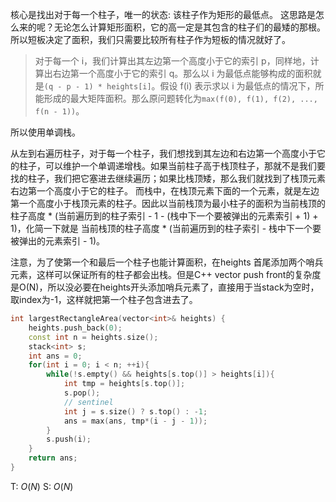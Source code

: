 核心是找出对于每一个柱子，唯一的状态: 该柱子作为矩形的最低点。
这思路是怎么来的呢？无论怎么计算矩形面积，它的高一定是其包含的柱子们的最矮的那根。所以短板决定了面积，我们只需要比较所有柱子作为短板的情况就好了。
> 对于每一个 i，我们计算出其左边第一个高度小于它的索引 p，同样地，计算出右边第一个高度小于它的索引 q。那么以 i 为最低点能够构成的面积就是`(q - p - 1) * heights[i]`。假设 f(i) 表示求以 i 为最低点的情况下，所能形成的最大矩阵面积。那么原问题转化为`max(f(0), f(1), f(2), ..., f(n - 1))`。

所以使用单调栈。

从左到右遍历柱子，对于每一个柱子，我们想找到其左边和右边第一个高度小于它的柱子，可以维护一个单调递增栈。如果当前柱子高于栈顶柱子，那就不是我们要找的柱子，我们把它塞进去继续遍历；如果比栈顶矮，那么我们就找到了栈顶元素右边第一个高度小于它的柱子。 而栈中，在栈顶元素下面的一个元素，就是左边第一个高度小于栈顶元素的柱子。因此以当前栈顶为最小柱子的面积为当前栈顶的柱子高度 * (当前遍历到的柱子索引 - 1 - (栈中下一个要被弹出的元素索引 + 1) + 1)，化简一下就是 当前栈顶的柱子高度 * (当前遍历到的柱子索引 - 栈中下一个要被弹出的元素索引 - 1)。

注意，为了使第一个和最后一个柱子也能计算面积，在heights 首尾添加两个哨兵元素，这样可以保证所有的柱子都会出栈。但是C++ vector push front的复杂度是O(N)，所以没必要在heights开头添加哨兵元素了，直接用于当stack为空时，取index为-1，这样就把第一个柱子包含进去了。

```cpp
int largestRectangleArea(vector<int>& heights) {
	heights.push_back(0);
	const int n = heights.size();
	stack<int> s;
	int ans = 0;
	for(int i = 0; i < n; ++i){
		while(!s.empty() && heights[s.top()] > heights[i]){
			int tmp = heights[s.top()];
			s.pop();
			// sentinel
			int j = s.size() ? s.top() : -1;
			ans = max(ans, tmp*(i - j - 1));
		}
		s.push(i);
	}
	return ans;
}
```

T: $O(N)$
S: $O(N)$